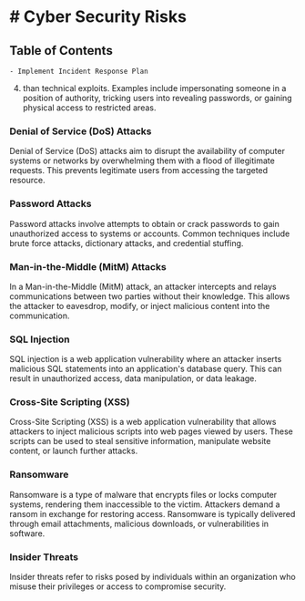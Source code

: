 # # Cyber Security Risks

## Table of Contents

    - Implement Incident Response Plan
4. than technical exploits. Examples include impersonating someone in a position of authority, tricking users into revealing passwords, or gaining physical access to restricted areas.

### Denial of Service (DoS) Attacks
Denial of Service (DoS) attacks aim to disrupt the availability of computer systems or networks by overwhelming them with a flood of illegitimate requests. This prevents legitimate users from accessing the targeted resource.

### Password Attacks
Password attacks involve attempts to obtain or crack passwords to gain unauthorized access to systems or accounts. Common techniques include brute force attacks, dictionary attacks, and credential stuffing.

### Man-in-the-Middle (MitM) Attacks
In a Man-in-the-Middle (MitM) attack, an attacker intercepts and relays communications between two parties without their knowledge. This allows the attacker to eavesdrop, modify, or inject malicious content into the communication.

### SQL Injection
SQL injection is a web application vulnerability where an attacker inserts malicious SQL statements into an application's database query. This can result in unauthorized access, data manipulation, or data leakage.

### Cross-Site Scripting (XSS)
Cross-Site Scripting (XSS) is a web application vulnerability that allows attackers to inject malicious scripts into web pages viewed by users. These scripts can be used to steal sensitive information, manipulate website content, or launch further attacks.

### Ransomware
Ransomware is a type of malware that encrypts files or locks computer systems, rendering them inaccessible to the victim. Attackers demand a ransom in exchange for restoring access. Ransomware is typically delivered through email attachments, malicious downloads, or vulnerabilities in software.

### Insider Threats
Insider threats refer to risks posed by individuals within an organization who misuse their privileges or access to compromise security. 
